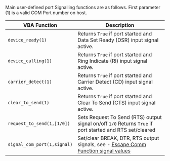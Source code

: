 Main user-defined port Signalling functions are as follows. First parameter (1) is a valid COM Port number on host.

| VBA Function                         | Description                                                                                                   |
| ------------------------------------ | --------------------------------------------------------------------------------------------------------------|
| `device_ready(1)`                    | Returns `True` if port started and Data Set Ready (DSR) input signal active.                                  |
| `device_calling(1)`                  | Returns `True` if port started and Ring Indicate (RI) input signal active.                                    |
| `carrier_detect(1)`                  | Returns `True` if port started and Carrier Detect (CD) input signal active.                                   |
| `clear_to_send(1)`                   | Returns `True` if port started and Clear To Send (CTS) input signal active.                                   |
| `request_to_send(1,[1/0])`           | Sets Request To Send (RTS) output signal on/off `1/0` Returns `True` if port started and RTS set/cleared      |
| `signal_com_port(1,signal)`          | Set/clear BREAK, DTR, RTS output signals, see - [Escape Comm Function signal values](https://docs.microsoft.com/en-us/windows/win32/api/winbase/nf-winbase-escapecommfunction)
